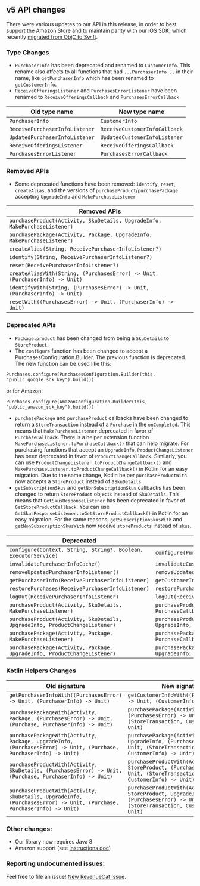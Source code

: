 ## v5 API changes

There were various updates to our API in this release, in order to best support the Amazon Store and to maintain parity 
with our iOS SDK, which recently [migrated from ObjC to Swift](https://github.com/RevenueCat/purchases-ios/blob/main/docs/V4_API_Updates.md).

### Type Changes
- `PurchaserInfo` has been deprecated and renamed to `CustomerInfo`. This rename also affects to all functions that had
  `...PurchaserInfo...` in their name, like `getPurchaserInfo` which has been renamed to `getCustomerInfo`.
- `ReceiveOfferingsListener` and `PurchasesErrorListener` have been renamed to `ReceiveOfferingsCallback` and `PurchasesErrorCallback`

| Old type name | New type name |
|------------|------|
| `PurchaserInfo` | `CustomerInfo` |
| `ReceivePurchaserInfoListener` | `ReceiveCustomerInfoCallback` |
| `UpdatedPurchaserInfoListener` | `UpdatedCustomerInfoListener` |
| `ReceiveOfferingsListener` | `ReceiveOfferingsCallback` |
| `PurchasesErrorListener` | `PurchasesErrorCallback` |

### Removed APIs
- Some deprecated functions have been removed: `identify`, `reset`, `createAlias`, and the versions of `purchaseProduct`/`purchasePackage` accepting `UpgradeInfo` and `MakePurchaseListener`

| Removed APIs |  
|---------------------------------------------------------------------------|
| `purchaseProduct(Activity, SkuDetails, UpgradeInfo, MakePurchaseListener)` |
| `purchasePackage(Activity, Package, UpgradeInfo, MakePurchaseListener)` |
| `createAlias(String, ReceivePurchaserInfoListener?)` |
| `identify(String, ReceivePurchaserInfoListener?)` |
| `reset(ReceivePurchaserInfoListener?)` |
| `createAliasWith(String, (PurchasesError) -> Unit, (PurchaserInfo) -> Unit)` |
| `identifyWith(String, (PurchasesError) -> Unit, (PurchaserInfo) -> Unit)` |
| `resetWith((PurchasesError) -> Unit, (PurchaserInfo) -> Unit)` |

### Deprecated APIs
- `Package.product` has been changed from being a `SkuDetails` to `StoreProduct`.
- The `configure` function has been changed to accept a PurchasesConfiguration.Builder. The previous function is deprecated. The new function can be used like this:

```
Purchases.configure(PurchasesConfiguration.Builder(this, "public_google_sdk_key").build())
```

or for Amazon:

```
Purchases.configure(AmazonConfiguration.Builder(this, "public_amazon_sdk_key").build())
```
- `purchasePackage` and `purchaseProduct` callbacks have been changed to return a `StoreTransaction` instead of a `Purchase` in the `onCompleted`.
  This means that `MakePurchaseListener` deprecated in favor of `PurchaseCallback`.
  There is a helper extension function `MakePurchaseListener.toPurchaseCallback()` that can help migrate.
  For purchasing functions that accept an `UpgradeInfo`, `ProductChangeListener` has been deprecated in favor of `ProductChangeCallback`.
  Similarly, you can use `ProductChangeListener.toProductChangeCallback()` and `MakePurchaseListener.toProductChangeCallback()` in Kotlin for an easy migration.
  Due to the same change, Kotlin helper `purchaseProductWith` now accepts a `StoreProduct` instead of a`SkuDetails`
- `getSubscriptionSkus` and `getNonSubscriptionSkus` callbacks has been changed to return `StoreProduct` objects instead
  of `SkuDetails`. This means that `GetSkusResponseListener` has been deprecated in favor of `GetStoreProductCallback`.
  You can use `GetSkusResponseListener.toGetStoreProductCallback()` in Kotlin for an easy migration.
  For the same reasons, `getSubscriptionSkusWith` and `getNonSubscriptionSkusWith` now receive `storeProducts` instead of `skus`.


| Deprecated | New  |
|------------|------|
| `configure(Context, String, String?, Boolean, ExecutorService)` | `configure(PurchasesConfiguration)` |
| `invalidatePurchaserInfoCache()` | `invalidateCustomerInfoCache()` |
| `removeUpdatedPurchaserInfoListener()` | `removeUpdatedCustomerInfoListener()` |
| `getPurchaserInfo(ReceivePurchaserInfoListener)` | `getCustomerInfo(ReceiveCustomerInfoCallback)` |
| `restorePurchases(ReceivePurchaserInfoListener)` | `restorePurchases(ReceiveCustomerInfoCallback)` |
| `logOut(ReceivePurchaserInfoListener)` | `logOut(ReceiveCustomerInfoCallback)` |
| `purchaseProduct(Activity, SkuDetails, MakePurchaseListener)` | `purchaseProduct(Activity, StoreProduct, PurchaseCallback)` |
| `purchaseProduct(Activity, SkuDetails, UpgradeInfo, ProductChangeListener)` | `purchaseProduct(Activity, StoreProduct, UpgradeInfo, ProductChangeCallback)` |
| `purchasePackage(Activity, Package, MakePurchaseListener)` | `purchasePackage(Activity, Package, PurchaseCallback)` |
| `purchasePackage(Activity, Package, UpgradeInfo, ProductChangeListener)` | `purchasePackage(Activity, Package, UpgradeInfo, ProductChangeCallback)` |

### Kotlin Helpers Changes

| Old signature | New signature |
|---------------|---------------|
| `getPurchaserInfoWith((PurchasesError) -> Unit, (PurchaserInfo) -> Unit)` | `getCustomerInfoWith((PurchasesError) -> Unit, (CustomerInfo) -> Unit)` |
| `purchasePackageWith(Activity, Package, (PurchasesError) -> Unit, (Purchase, PurchaserInfo) -> Unit)` | `purchasePackage(Activity, Package, (PurchasesError) -> Unit, (StoreTransaction, CustomerInfo) -> Unit)` |
| `purchasePackageWith(Activity, Package, UpgradeInfo, (PurchasesError) -> Unit, (Purchase, PurchaserInfo) -> Unit)` | `purchasePackage(Activity, Package, UpgradeInfo, (PurchasesError) -> Unit, (StoreTransaction, CustomerInfo) -> Unit)` |
| `purchaseProductWith(Activity, SkuDetails, (PurchasesError) -> Unit, (Purchase, PurchaserInfo) -> Unit)` | `purchaseProductWith(Activity, StoreProduct, (PurchasesError) -> Unit, (StoreTransaction, CustomerInfo) -> Unit)` |
| `purchaseProductWith(Activity, SkuDetails, UpgradeInfo, (PurchasesError) -> Unit, (Purchase, PurchaserInfo) -> Unit)` | `purchaseProductWith(Activity, StoreProduct, UpgradeInfo, (PurchasesError) -> Unit, (StoreTransaction, CustomerInfo) -> Unit)` |

### Other changes:

- Our library now requires Java 8
- Amazon support (see [instructions doc](https://github.com/RevenueCat/purchases-android/blob/main/AMAZON-INSTRUCTIONS.md))

### Reporting undocumented issues:

Feel free to file an issue! [New RevenueCat Issue](https://github.com/RevenueCat/purchases-android/issues/new/).